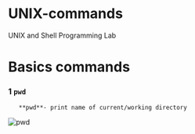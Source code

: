 # UNIX-commands
UNIX and Shell  Programming Lab
# Basics commands
### 1 `pwd`
       **pwd**- print name of current/working directory
![pwd](https://user-images.githubusercontent.com/90957128/157800646-9363c6a9-7889-4713-b47e-c6cdff925561.png)
